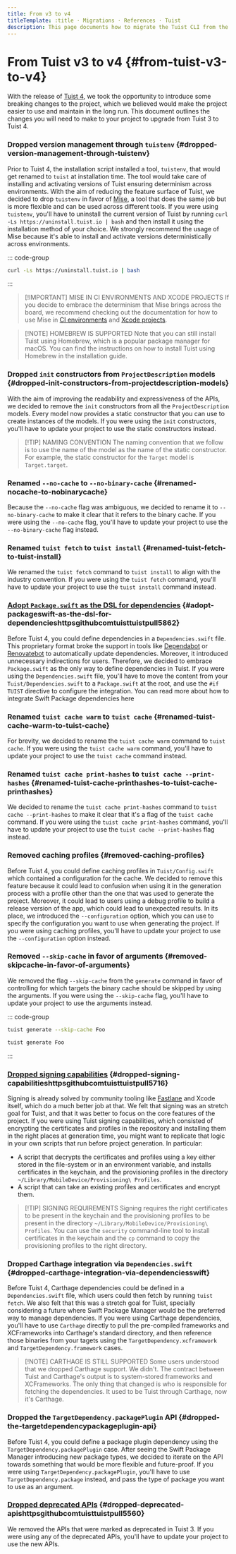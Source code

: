 ```yaml
---
title: From v3 to v4
titleTemplate: :title · Migrations · References · Tuist
description: This page documents how to migrate the Tuist CLI from the version 3 to version 4.
---
```


# From Tuist v3 to v4 {#from-tuist-v3-to-v4}

With the release of [Tuist 4](https://github.com/tuist/tuist/releases/tag/4.0.0), we took the opportunity to introduce some breaking changes to the project, which we believed would make the project easier to use and maintain in the long run. This document outlines the changes you will need to make to your project to upgrade from Tuist 3 to Tuist 4.

### Dropped version management through `tuistenv` {#dropped-version-management-through-tuistenv}

Prior to Tuist 4, the installation script installed a tool, `tuistenv`, that would get renamed to `tuist` at installation time. The tool would take care of installing and activating versions of Tuist ensuring determinism across environments. With the aim of reducing the feature surface of Tuist, we decided to drop `tuistenv` in favor of [Mise](https://mise.jdx.dev/), a tool that does the same job but is more flexible and can be used across different tools. If you were using `tuistenv`, you'll have to uninstall the current version of Tuist by running `curl -Ls https://uninstall.tuist.io | bash` and then install it using the installation method of your choice. We strongly recommend the usage of Mise because it's able to install and activate versions deterministically across environments.

::: code-group

```bash [Uninstall tuistenv]
curl -Ls https://uninstall.tuist.io | bash
```

:::

> [!IMPORTANT] MISE IN CI ENVIRONMENTS AND XCODE PROJECTS
> If you decide to embrace the determinism that Mise brings across the board, we recommend checking out the documentation for how to use Mise in [CI environments](https://mise.jdx.dev/continuous-integration.html) and [Xcode projects](https://mise.jdx.dev/ide-integration.html#xcode).

> [!NOTE] HOMEBREW IS SUPPORTED
> Note that you can still install Tuist using Homebrew, which is a popular package manager for macOS. You can find the instructions on how to install Tuist using Homebrew in the <LocalizedLink href="/guides/quick-start/install-tuist#alternative-homebrew">installation guide</LocalizedLink>.

### Dropped `init` constructors from `ProjectDescription` models {#dropped-init-constructors-from-projectdescription-models}

With the aim of improving the readability and expressiveness of the APIs, we decided to remove the `init` constructors from all the `ProjectDescription` models. Every model now provides a static constructor that you can use to create instances of the models. If you were using the `init` constructors, you'll have to update your project to use the static constructors instead.

> [!TIP] NAMING CONVENTION
> The naming convention that we follow is to use the name of the model as the name of the static constructor. For example, the static constructor for the `Target` model is `Target.target`.

### Renamed `--no-cache` to `--no-binary-cache` {#renamed-nocache-to-nobinarycache}

Because the `--no-cache` flag was ambiguous, we decided to rename it to `--no-binary-cache` to make it clear that it refers to the binary cache. If you were using the `--no-cache` flag, you'll have to update your project to use the `--no-binary-cache` flag instead.

### Renamed `tuist fetch` to `tuist install` {#renamed-tuist-fetch-to-tuist-install}

We renamed the `tuist fetch` command to `tuist install` to align with the industry convention. If you were using the `tuist fetch` command, you'll have to update your project to use the `tuist install` command instead.

### [Adopt `Package.swift` as the DSL for dependencies](https://github.com/tuist/tuist/pull/5862) {#adopt-packageswift-as-the-dsl-for-dependencieshttpsgithubcomtuisttuistpull5862}

Before Tuist 4, you could define dependencies in a `Dependencies.swift` file. This proprietary format broke the support in tools like [Dependabot](https://github.com/dependabot) or [Renovatebot](https://github.com/renovatebot/renovate) to automatically update dependencies. Moreover, it introduced unnecessary indirections for users. Therefore, we decided to embrace `Package.swift` as the only way to define dependencies in Tuist. If you were using the `Dependencies.swift` file, you'll have to move the content from your `Tuist/Dependencies.swift` to a `Package.swift` at the root, and use the `#if TUIST` directive to configure the integration. You can read more about how to integrate Swift Package dependencies <LocalizedLink href="/guides/develop/projects/dependencies#swift-packages">here</LocalizedLink>

### Renamed `tuist cache warm` to `tuist cache` {#renamed-tuist-cache-warm-to-tuist-cache}

For brevity, we decided to rename the `tuist cache warm` command to `tuist cache`. If you were using the `tuist cache warm` command, you'll have to update your project to use the `tuist cache` command instead.

### Renamed `tuist cache print-hashes` to `tuist cache --print-hashes` {#renamed-tuist-cache-printhashes-to-tuist-cache-printhashes}

We decided to rename the `tuist cache print-hashes` command to `tuist cache --print-hashes` to make it clear that it's a flag of the `tuist cache` command. If you were using the `tuist cache print-hashes` command, you'll have to update your project to use the `tuist cache --print-hashes` flag instead.

### Removed caching profiles {#removed-caching-profiles}

Before Tuist 4, you could define caching profiles in `Tuist/Config.swift` which contained a configuration for the cache. We decided to remove this feature because it could lead to confusion when using it in the generation process with a profile other than the one that was used to generate the project. Moreover, it could lead to users using a debug profile to build a release version of the app, which could lead to unexpected results. In its place, we introduced the `--configuration` option, which you can use to specify the configuration you want to use when generating the project. If you were using caching profiles, you'll have to update your project to use the `--configuration` option instead.

### Removed `--skip-cache` in favor of arguments {#removed-skipcache-in-favor-of-arguments}

We removed the flag `--skip-cache` from the `generate` command in favor of controlling for which targets the binary cache should be skipped by using the arguments. If you were using the `--skip-cache` flag, you'll have to update your project to use the arguments instead.

::: code-group

```bash [Before]
tuist generate --skip-cache Foo
```

```bash [After]
tuist generate Foo
```

:::

### [Dropped signing capabilities](https://github.com/tuist/tuist/pull/5716) {#dropped-signing-capabilitieshttpsgithubcomtuisttuistpull5716}

Signing is already solved by community tooling like [Fastlane](https://fastlane.tools/) and Xcode itself, which do a much better job at that. We felt that signing was an stretch goal for Tuist, and that it was better to focus on the core features of the project. If you were using Tuist signing capabilities, which consisted of encrypting the certificates and profiles in the repository and installing them in the right places at generation time, you might want to replicate that logic in your own scripts that run before project generation. In particular:

- A script that decrypts the certificates and profiles using a key either stored in the file-system or in an environment variable, and installs certificates in the keychain, and the provisioning profiles in the directory `~/Library/MobileDevice/Provisioning\ Profiles`.
- A script that can take an existing profiles and certificates and encrypt them.

> [!TIP] SIGNING REQUIREMENTS
> Signing requires the right certificates to be present in the keychain and the provisioning profiles to be present in the directory `~/Library/MobileDevice/Provisioning\ Profiles`. You can use the `security` command-line tool to install certificates in the keychain and the `cp` command to copy the provisioning profiles to the right directory.

### Dropped Carthage integration via `Dependencies.swift` {#dropped-carthage-integration-via-dependenciesswift}

Before Tuist 4, Carthage dependencies could be defined in a `Dependencies.swift` file, which users could then fetch by running `tuist fetch`. We also felt that this was a stretch goal for Tuist, specially considering a future where Swift Package Manager would be the preferred way to manage dependencies. If you were using Carthage dependencies, you'll have to use `Carthage` directly to pull the pre-compiled frameworks and XCFrameworks into Carthage's standard directory, and then reference those binaries from your tagets using the `TargetDependency.xcframework` and `TargetDependency.framework` cases.

> [!NOTE] CARTHAGE IS STILL SUPPORTED
> Some users understood that we dropped Carthage support. We didn't. The contract between Tuist and Carthage's output is to system-stored frameworks and XCFrameworks. The only thing that changed is who is responsible for fetching the dependencies. It used to be Tuist through Carthage, now it's Carthage.

### Dropped the `TargetDependency.packagePlugin` API {#dropped-the-targetdependencypackageplugin-api}

Before Tuist 4, you could define a package plugin dependency using the `TargetDependency.packagePlugin` case. After seeing the Swift Package Manager introducing new package types, we decided to iterate on the API towards something that would be more flexible and future-proof. If you were using `TargetDependency.packagePlugin`, you'll have to use `TargetDependency.package` instead, and pass the type of package you want to use as an argument.

### [Dropped deprecated APIs](https://github.com/tuist/tuist/pull/5560) {#dropped-deprecated-apishttpsgithubcomtuisttuistpull5560}

We removed the APIs that were marked as deprecated in Tuist 3. If you were using any of the deprecated APIs, you'll have to update your project to use the new APIs.
